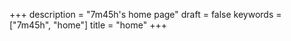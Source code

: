 +++
description = "7m45h's home page"
draft = false
keywords = ["7m45h", "home"]
title = "home"
+++
